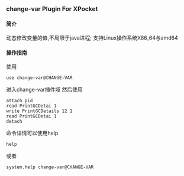 

### change-var Plugin For XPocket
#### 简介
动态修改变量的值,不局限于java进程;
支持Linux操作系统X86_64与amd64

#### 操作指南
使用
``` shell
use change-var@CHANGE-VAR
```
进入change-var插件域
然后使用
``` shell
attach pid
read PrintGCDetai 1
write PrintGCDetails 12 1
read PrintGCDetai 1
detach
```
命令详情可以使用help
``` shell
help
```
或者
``` shell
system.help change-var@CHANGE-VAR
```
